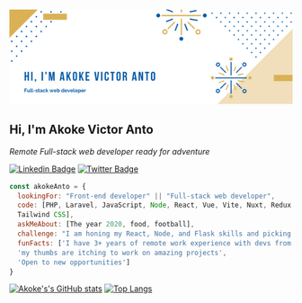 ### <img src="./images/banner.png"> 
<h2> Hi, I'm Akoke Victor Anto</h2>

<p><em>Remote Full-stack web developer ready for adventure</em></p>

[![Linkedin Badge](https://img.shields.io/badge/-Akoke%20(Victor)%20Anto-blue?style=flat-square&logo=Linkedin&logoColor=white&link=https://www.linkedin.com/in/akoke-anto/)](https://www.linkedin.com/in/akoke-anto/)
[![Twitter Badge](https://img.shields.io/badge/-@iam_veecktor-1ca0f1?style=flat-square&labelColor=1ca0f1&logo=twitter&logoColor=white&link=https://twitter.com/Iam_Veecktor)](https://twitter.com/Iam_Veecktor)

```javascript
const akokeAnto = {
  lookingFor: "Front-end developer" || "Full-stack web developer",
  code: [PHP, Laravel, JavaScript, Node, React, Vue, Vite, Nuxt, Redux, Flask, HTML/CSS, Semantic UI, Bootstrap, 
  Tailwind CSS],
  askMeAbout: [The year 2020, food, football],
  challenge: "I am honing my React, Node, and Flask skills and picking up TypeScript",
  funFacts: ['I have 3+ years of remote work experience with devs from all over the world', 
  'my thumbs are itching to work on amazing projects',
  'Open to new opportunities']
}
```

[![Akoke's's GitHub stats](https://github-readme-stats.vercel.app/api?username=antoHero&count_private=true&hide=contribs,issues,stars&show_icons=true&theme=cobalt&repo=github-readme-stats)](https://github.com/antoHero/github-readme-stats) [![Top Langs](https://github-readme-stats.vercel.app/api/top-langs/?username=antoHero&langs_count=8&hide_progress=true&hide=Hack,Less,Shell,Handlebars&layout=compact&theme=cobalt)](https://github.com/antoHero/github-readme-stats)




